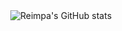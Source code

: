 <div align="center">
    <img src="https://github-readme-stats.vercel.app/api?username=reimpa&show_icons=true&theme=dark" alt="Reimpa's GitHub stats">
</div>
